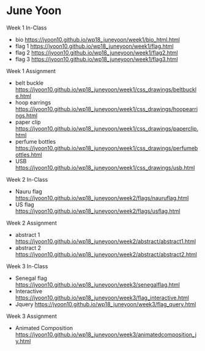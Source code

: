 # June Yoon

Week 1 In-Class
* bio https://jyoon10.github.io/wp18_juneyoon/week1/bio_html.html
* flag 1 https://jyoon10.github.io/wp18_juneyoon/week1/flag.html
* flag 2 https://jyoon10.github.io/wp18_juneyoon/week1/flag2.html
* flag 3 https://jyoon10.github.io/wp18_juneyoon/week1/flag3.html

Week 1 Assignment
* belt buckle https://jyoon10.github.io/wp18_juneyoon/week1/css_drawings/beltbuckle.html
* hoop earrings https://jyoon10.github.io/wp18_juneyoon/week1/css_drawings/hoopearrings.html
* paper clip https://jyoon10.github.io/wp18_juneyoon/week1/css_drawings/paperclip.html
* perfume bottles https://jyoon10.github.io/wp18_juneyoon/week1/css_drawings/perfumebottles.html
* USB https://jyoon10.github.io/wp18_juneyoon/week1/css_drawings/usb.html

Week 2 In-Class
* Nauru flag https://jyoon10.github.io/wp18_juneyoon/week2/flags/nauruflag.html
* US flag https://jyoon10.github.io/wp18_juneyoon/week2/flags/usflag.html

Week 2 Assignment
* abstract 1 https://jyoon10.github.io/wp18_juneyoon/week2/abstract/abstract1.html
* abstract 2 https://jyoon10.github.io/wp18_juneyoon/week2/abstract/abstract2.html

Week 3 In-Class
* Senegal flag https://jyoon10.github.io/wp18_juneyoon/week3/senegalflag.html
* Interactive https://jyoon10.github.io/wp18_juneyoon/week3/flag_interactive.html
* Jquery https://jyoon10.github.io/wp18_juneyoon/week3/flag_query.html

Week 3 Assignment
* Animated Composition https://jyoon10.github.io/wp18_juneyoon/week3/animatedcomposition_jy.html
